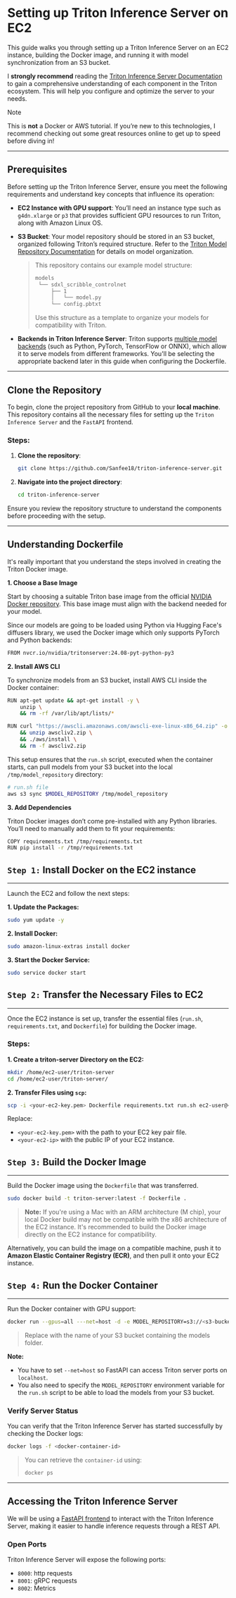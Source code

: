 # Setting up Triton Inference Server on EC2

This guide walks you through setting up a Triton Inference Server on an EC2 instance, building the Docker image, and running it with model synchronization from an S3 bucket.

I **strongly recommend** reading the [Triton Inference Server Documentation](https://docs.nvidia.com/deeplearning/triton-inference-server/user-guide/docs/) to gain a comprehensive understanding of each component in the Triton ecosystem. This will help you configure and optimize the server to your needs.
> [!Note]
>
> This is **not** a Docker or AWS tutorial. If you’re new to this technologies, I recommend checking out some great resources online to get up to speed before diving in!

---
## Prerequisites 

Before setting up the Triton Inference Server, ensure you meet the following requirements and understand key concepts that influence its operation:

- **EC2 Instance with GPU support**: You’ll need an instance type such as `g4dn.xlarge` or `p3` that provides sufficient GPU resources to run Triton, along with Amazon Linux OS.

- **S3 Bucket**: Your model repository should be stored in an S3 bucket, organized following Triton’s required structure. Refer to the [Triton Model Repository Documentation](https://docs.nvidia.com/deeplearning/triton-inference-server/user-guide/docs/user_guide/model_repository.html) for details on model organization.

  > This repository contains our example model structure:
  >```bash
  >models
  >  └── sdxl_scribble_controlnet
  >      ├── 1
  >      │   └── model.py
  >      └── config.pbtxt
  >```
  > Use this structure as a template to organize your models for compatibility with Triton.

- **Backends in Triton Inference Server**: Triton supports [multiple model backends](https://github.com/triton-inference-server/backend) (such as Python, PyTorch, TensorFlow or ONNX), which allow it to serve models from different frameworks. You'll be selecting the appropriate backend later in this guide when configuring the Dockerfile.

---
## Clone the Repository

To begin, clone the project repository from GitHub to your **local machine**. This repository contains all the necessary files for setting up the `Triton Inference Server` and the `FastAPI` frontend.

### Steps:

1. **Clone the repository**:
   ```bash
   git clone https://github.com/Sanfee18/triton-inference-server.git
   ```

2. **Navigate into the project directory**:
   ```bash
   cd triton-inference-server
   ```

Ensure you review the repository structure to understand the components before proceeding with the setup.

---
## Understanding Dockerfile

It's really important that you understand the steps involved in creating the Triton Docker image.

**1. Choose a Base Image**

Start by choosing a suitable Triton base image from the official [NVIDIA Docker repository](https://catalog.ngc.nvidia.com/orgs/nvidia/containers/tritonserver/tags). This base image must align with the backend needed for your model.

Since our models are going to be loaded using Python via Hugging Face's diffusers library, we used the Docker image which only supports PyTorch and Python backends:
```bash
FROM nvcr.io/nvidia/tritonserver:24.08-pyt-python-py3
```

**2. Install AWS CLI**

To synchronize models from an S3 bucket, install AWS CLI inside the Docker container:

```bash
RUN apt-get update && apt-get install -y \
    unzip \
    && rm -rf /var/lib/apt/lists/*

RUN curl "https://awscli.amazonaws.com/awscli-exe-linux-x86_64.zip" -o "awscliv2.zip" \
    && unzip awscliv2.zip \
    && ./aws/install \
    && rm -f awscliv2.zip
```

This setup ensures that the `run.sh` script, executed when the container starts, can pull models from your S3 bucket into the local `/tmp/model_repository` directory:

```bash
# run.sh file
aws s3 sync $MODEL_REPOSITORY /tmp/model_repository
```

**3. Add Dependencies**

Triton Docker images don’t come pre-installed with any Python libraries. You’ll need to manually add them to fit your requirements:

```bash
COPY requirements.txt /tmp/requirements.txt
RUN pip install -r /tmp/requirements.txt
```

## `Step 1:` Install Docker on the EC2 instance
---

Launch the EC2 and follow the next steps:

**1. Update the Packages:**

```bash
sudo yum update -y
```

**2. Install Docker:**

```bash
sudo amazon-linux-extras install docker
```

**3. Start the Docker Service:**

```bash
sudo service docker start
```

## `Step 2:` Transfer the Necessary Files to EC2
---

Once the EC2 instance is set up, transfer the essential files (`run.sh`, `requirements.txt`, and `Dockerfile`) for building the Docker image.

### Steps:

**1. Create a triton-server Directory on the EC2:**

```bash
mkdir /home/ec2-user/triton-server
cd /home/ec2-user/triton-server/
```

**2. Transfer Files using `scp`:**

```bash
scp -i <your-ec2-key.pem> Dockerfile requirements.txt run.sh ec2-user@<your-ec2-ip>:/home/ec2-user/triton-server
```
Replace:
- `<your-ec2-key.pem>` with the path to your EC2 key pair file.
- `<your-ec2-ip>` with the public IP of your EC2 instance.

## `Step 3:` Build the Docker Image
---

Build the Docker image using the `Dockerfile` that was transferred.

```bash
sudo docker build -t triton-server:latest -f Dockerfile .
```
> **Note:**
> If you're using a Mac with an ARM architecture (M chip), your local Docker build may not be compatible with the x86 architecture of the EC2 instance. It's recommended to build the Docker image directly on the EC2 instance for compatibility.

Alternatively, you can build the image on a compatible machine, push it to **Amazon Elastic Container Registry (ECR)**, and then pull it onto your EC2 instance.

## `Step 4:` Run the Docker Container
---

Run the Docker container with GPU support:

```bash
docker run --gpus=all ---net=host -d -e MODEL_REPOSITORY=s3://<s3-bucket-name>/models triton-server:latest
```
> Replace <s3-bucket-name> with the name of your S3 bucket containing the models folder.

**Note:**
- You have to set `--net=host` so FastAPI can access Triton server ports on `localhost`.
- You also need to specify the `MODEL_REPOSITORY` environment variable for the `run.sh` script to be able to load the models from your S3 bucket.

### Verify Server Status

You can verify that the Triton Inference Server has started successfully by checking the Docker logs:
```bash
docker logs -f <docker-container-id>
```
> You can retrieve the `container-id` using:
>
>```bash
>docker ps
>```

---
## Accessing the Triton Inference Server

We will be using a [FastAPI frontend](fastapi-triton/) to interact with the Triton Inference Server, making it easier to handle inference requests through a REST API.

### Open Ports

Triton Inference Server will expose the following ports:
- `8000`: http requests
- `8001`: gRPC requests
- `8002`: Metrics
